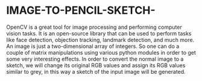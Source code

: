 # IMAGE-TO-PENCIL-SKETCH-

OpenCV is a great tool for image processing and performing computer vision tasks.
It is an open-source library that can be used to perform tasks like face detection, objection tracking, landmark detection, and much more.
An image is just a two-dimensional array of integers.
So one can do a couple of matrix manipulations using various python modules in order to get some very interesting effects.
In order to convert the normal image to a sketch, we will change its original RGB values and assign its RGB values similar to grey, in this way a sketch of the input image will be generated.

